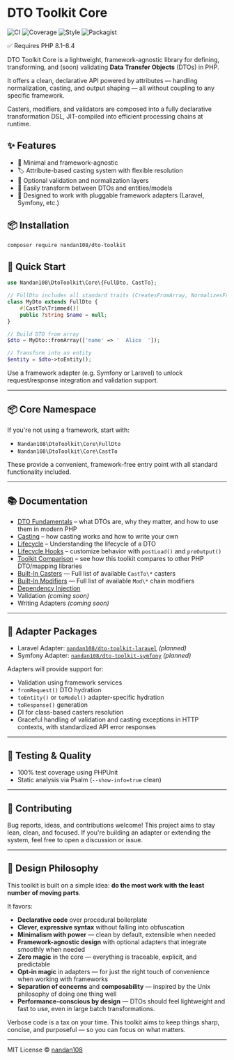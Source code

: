 # DTO Toolkit Core

![CI](https://github.com/nandan108/dto-toolkit/actions/workflows/ci.yml/badge.svg)
![Coverage](https://codecov.io/gh/nandan108/dto-toolkit/branch/main/graph/badge.svg)
![Style](https://img.shields.io/badge/style-php--cs--fixer-brightgreen)
![Packagist](https://img.shields.io/packagist/v/nandan108/dto-toolkit)

✅ Requires PHP 8.1–8.4

DTO Toolkit Core is a lightweight, framework-agnostic library for defining, transforming, and (soon) validating **Data Transfer Objects** (DTOs) in PHP.

It offers a clean, declarative API powered by attributes — handling normalization, casting, and output shaping — all without coupling to any specific framework.

Casters, modifiers, and validators are composed into a fully declarative transformation DSL, JIT-compiled into efficient processing chains at runtime.


## ✨ Features

- 🧱 Minimal and framework-agnostic
- 🏷️ Attribute-based casting system with flexible resolution
- 🎯 Optional validation and normalization layers
- 🔄 Easily transform between DTOs and entities/models
- 🧩 Designed to work with pluggable framework adapters (Laravel, Symfony, etc.)

## 📦 Installation

```bash
composer require nandan108/dto-toolkit
```

## 🚀 Quick Start

```php
use Nandan108\DtoToolkit\Core\{FullDto, CastTo};

// FullDto includes all standard traits (CreatesFromArray, NormalizesFromAttributes, ExportsToEntity)
class MyDto extends FullDto {
    #[CastTo\Trimmed()]
    public ?string $name = null;
}

// Build DTO from array
$dto = MyDto::fromArray(['name' => '  Alice  ']);

// Transform into an entity
$entity = $dto->toEntity();
```

Use a framework adapter (e.g. Symfony or Laravel) to unlock request/response integration and validation support.

---

## 📦 Core Namespace

If you're not using a framework, start with:

- `Nandan108\DtoToolkit\Core\FullDto`
- `Nandan108\DtoToolkit\Core\CastTo`

These provide a convenient, framework-free entry point with all standard functionality included.

---

## 📚 Documentation

- [DTO Fundamentals](docs/DtoFundamentals.md) – what DTOs are, why they matter, and how to use them in modern PHP
- [Casting](docs/Casting.md) – how casting works and how to write your own
- [Lifecycle](docs/DtoLifecycle.md) – Understanding the lifecycle of a DTO
- [Lifecycle Hooks](docs/Hooks.md) – customize behavior with `postLoad()` and `preOutput()`
- [Toolkit Comparison](docs/Comparison.md) – see how this toolkit compares to other PHP DTO/mapping libraries
- [Built-In Casters](docs/BuiltInCasters.md) — Full list of available `CastTo\*` casters
- [Built-In Modifiers](docs/BuiltInModifiers.md) — Full list of available `Mod\*` chain modifiers
- [Dependency Injection](docs/DI.md)
- Validation *(coming soon)*
- Writing Adapters *(coming soon)*

---

## 🧩 Adapter Packages

- Laravel Adapter: [`nandan108/dto-toolkit-laravel`](https://github.com/nandan108/dto-toolkit-laravel) *(planned)*
- Symfony Adapter: [`nandan108/dto-toolkit-symfony`](https://github.com/nandan108/dto-toolkit-symfony) *(planned)*

Adapters will provide support for:
- Validation using framework services
- `fromRequest()` DTO hydration
- `toEntity()` or `toModel()` adapter-specific hydration
- `toResponse()` generation
- DI for class-based casters resolution
- Graceful handling of validation and casting exceptions in HTTP contexts, with standardized API error responses

---

## 🧪 Testing & Quality

- 100% test coverage using PHPUnit
- Static analysis via Psalm (`--show-info=true` clean)

---

## 🤝 Contributing

Bug reports, ideas, and contributions welcome! This project aims to stay lean, clean, and focused. If you're building an adapter or extending the system, feel free to open a discussion or issue.

---

## 🧭 Design Philosophy

This toolkit is built on a simple idea: **do the most work with the least number of moving parts**.

It favors:
- **Declarative code** over procedural boilerplate
- **Clever, expressive syntax** without falling into obfuscation
- **Minimalism with power** — clean by default, extensible when needed
- **Framework-agnostic design** with optional adapters that integrate smoothly when needed
- **Zero magic** in the core — everything is traceable, explicit, and predictable
- **Opt-in magic** in adapters — for just the right touch of convenience when working with frameworks
- **Separation of concerns** and **composability** — inspired by the Unix philosophy of doing one thing well
- **Performance-conscious by design** — DTOs should feel lightweight and fast to use, even in large batch transformations.

Verbose code is a tax on your time. This toolkit aims to keep things sharp, concise, and purposeful — so you can focus on what matters.

---

MIT License © [nandan108](https://github.com/nandan108)
